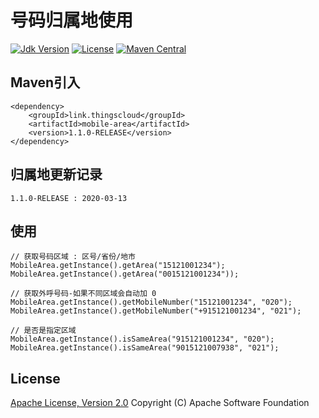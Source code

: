 # 号码归属地使用

[![Jdk Version](https://img.shields.io/badge/JDK-1.8-green.svg)](https://img.shields.io/badge/JDK-1.8-green.svg)
[![License](https://img.shields.io/badge/license-Apache%202-4EB1BA.svg)](https://www.apache.org/licenses/LICENSE-2.0.html)
[![Maven Central](https://maven-badges.herokuapp.com/maven-central/link.thingscloud/mobile-area/badge.svg)](https://maven-badges.herokuapp.com/maven-central/link.thingscloud/mobile-area/)

## Maven引入

    <dependency>
        <groupId>link.thingscloud</groupId>
        <artifactId>mobile-area</artifactId>
        <version>1.1.0-RELEASE</version>
    </dependency>

## 归属地更新记录

    1.1.0-RELEASE : 2020-03-13

## 使用
    // 获取号码区域 : 区号/省份/地市
    MobileArea.getInstance().getArea("15121001234");
    MobileArea.getInstance().getArea("0015121001234"));
    
    // 获取外呼号码-如果不同区域会自动加 0
    MobileArea.getInstance().getMobileNumber("15121001234", "020");
    MobileArea.getInstance().getMobileNumber("+915121001234", "021");
    
    // 是否是指定区域
    MobileArea.getInstance().isSameArea("915121001234", "020");
    MobileArea.getInstance().isSameArea("9015121007938", "021");

## License

[Apache License, Version 2.0](http://www.apache.org/licenses/LICENSE-2.0.html) Copyright (C) Apache Software Foundation
